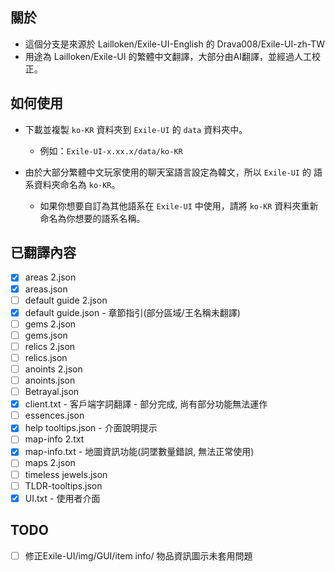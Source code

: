 ## 關於
- 這個分支是來源於 Lailloken/Exile-UI-English 的 Drava008/Exile-UI-zh-TW
- 用途為 Lailloken/Exile-UI 的繁體中文翻譯，大部分由AI翻譯，並經過人工校正。

## 如何使用
- 下載並複製 `ko-KR` 資料夾到 `Exile-UI` 的 `data` 資料夾中。
  - 例如：`Exile-UI-x.xx.x/data/ko-KR`

- 由於大部分繁體中文玩家使用的聊天室語言設定為韓文，所以 `Exile-UI` 的 語系資料夾命名為 `ko-KR`。
  - 如果你想要自訂為其他語系在 `Exile-UI` 中使用，請將 `ko-KR` 資料夾重新命名為你想要的語系名稱。

## 已翻譯內容
- [x] areas 2.json
- [x] areas.json
- [ ] default guide 2.json
- [x] default guide.json - 章節指引(部分區域/王名稱未翻譯)
- [ ] gems 2.json
- [ ] gems.json
- [ ] relics 2.json
- [ ] relics.json
- [ ] anoints 2.json
- [ ] anoints.json
- [ ] Betrayal.json
- [x] client.txt - 客戶端字詞翻譯 - 部分完成, 尚有部分功能無法運作
- [ ] essences.json
- [x] help tooltips.json - 介面說明提示
- [ ] map-info 2.txt
- [x] map-info.txt - 地圖資訊功能(詞墜數量錯誤, 無法正常使用)
- [ ] maps 2.json
- [ ] timeless jewels.json
- [ ] TLDR-tooltips.json
- [x] UI.txt - 使用者介面

## TODO
- [ ] 修正Exile-UI/img/GUI/item info/ 物品資訊圖示未套用問題
